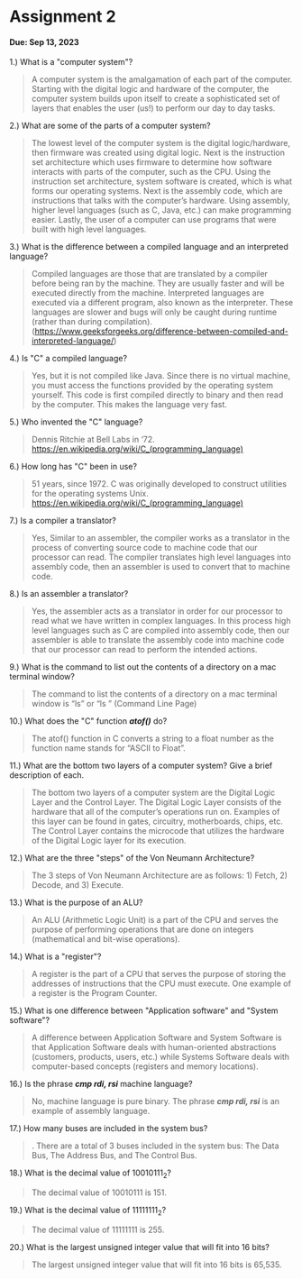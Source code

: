 
# Assignment 2   

#### Due: Sep 13, 2023 

1.) What is a "computer system"?  
> A computer system is the amalgamation of each part of the computer. Starting with the digital logic and hardware of the computer, the computer system builds upon itself to create a sophisticated set of layers that enables the user (us!) to perform our day to day tasks.    
      
2.) What are some of the parts of a computer system?   
>  The lowest level of the computer system is the digital logic/hardware, then firmware was created using digital logic. Next is the instruction set architecture which uses firmware to determine how software interacts with parts of the computer, such as the CPU. Using the instruction set architecture, system software is created, which is what forms our operating systems. Next is the assembly code, which are instructions that talks with the computer’s hardware. Using assembly, higher level languages (such as C, Java, etc.) can make programming easier. Lastly, the user of a computer can use programs that were built with high level languages.  
     
3.) What is the difference between a compiled language and an interpreted language?  
> Compiled languages are those that are translated by a compiler before being ran by the machine. They are usually faster and will be executed directly from the machine. Interpreted languages are executed via a different program, also known as the interpreter. These languages are slower and bugs will only be caught during runtime (rather than during compilation). (https://www.geeksforgeeks.org/difference-between-compiled-and-interpreted-language/)   
     
4.) Is "C" a compiled language?  
> Yes, but it is not compiled like Java. Since there is no virtual machine, you must access the functions provided by the operating system yourself. This code is first compiled directly to binary and then read by the computer. This makes the language very fast.   
     
5.) Who invented the "C" language?  
>Dennis Ritchie at Bell Labs in ‘72. https://en.wikipedia.org/wiki/C_(programming_language)    
     
6.) How long has "C" been in use?  
> 51 years, since 1972. C was originally developed to construct utilities for the operating systems Unix. https://en.wikipedia.org/wiki/C_(programming_language)    
    
7.) Is a compiler a translator?  
> Yes, Similar to an assembler, the compiler works as a translator in the process of converting source code to machine code that our processor can read. The compiler translates high level languages into assembly code, then an assembler is used to convert that to machine code. 
      
8.) Is an assembler a translator?  
> Yes, the assembler acts as a translator in order for our processor to read what we have written in complex languages. In this process high level languages such as C are compiled into assembly code, then our assembler is able to translate the assembly code into machine code that our processor can read to perform the intended actions.   
      
9.) What is the command to list out the contents of a directory on a mac terminal window?  
> The command to list the contents of a directory on a mac terminal window is “ls” or “ls <directory>” (Command Line Page)
     
10.) What does the "C" function ***atof()*** do?  
> The atof() function in C converts a string to a float number as the function name stands for “ASCII to Float”.   
      
11.) What are the bottom two layers of a computer system? Give a brief description of each.  
> The bottom two layers of a computer system are the Digital Logic Layer and the Control Layer. The Digital Logic Layer consists of the hardware that all of the computer’s operations run on. Examples of this layer can be found in gates, circuitry, motherboards, chips, etc. The Control Layer contains the microcode that utilizes the hardware of the Digital Logic layer for its execution.  
      
12.) What are the three "steps" of the Von Neumann Architecture?  
> The 3 steps of Von Neumann Architecture are as follows: 1) Fetch, 2) Decode, and 3) Execute.   
     
13.) What is the purpose of an ALU?  
> An ALU (Arithmetic Logic Unit) is a part of the CPU and serves the purpose of performing operations that are done on integers (mathematical and bit-wise operations).   
      
14.) What is a "register"?   
> A register is the part of a CPU that serves the purpose of storing the addresses of instructions that the CPU must execute. One example of a register is the Program Counter.  
       
15.) What is one difference between "Application software" and "System software"?  
> A difference between Application Software and System Software is that Application Software deals with human-oriented abstractions (customers, products, users, etc.) while Systems Software deals with computer-based concepts (registers and memory locations).   
     
16.) Is the phrase ***cmp rdi, rsi*** machine language?  
>  No, machine language is pure binary. The phrase ***cmp rdi, rsi*** is an example of assembly language.   
     
17.) How many buses are included in the system bus?  
>.  There are a total of 3 buses included in the system bus: The Data Bus, The Address Bus, and The Control Bus.   
     
18.) What is the decimal value of $10010111_2$?    
>The decimal value of 10010111 is 151.   
     
19.) What is the decimal value of $11111111_2$?   
> The decimal value of 11111111 is 255.   
     
20.) What is the largest unsigned integer value that will fit into 16 bits?  
> The largest unsigned integer value that will fit into 16 bits is 65,535.   
     

